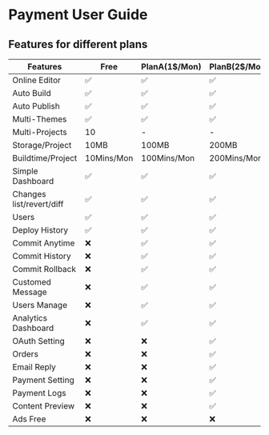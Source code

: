# Payment User Guide
## Features for different plans
| Features | Free | PlanA(1$/Mon) | PlanB(2$/Mon) | PlanC(10$/Annually) | PlanD(20$/Annually) |
| - | - | - | - | - | - |
| Online Editor | &#x2705; | &#x2705; | &#x2705; | &#x2705; | &#x2705; |
| Auto Build | &#x2705; | &#x2705; | &#x2705; | &#x2705; | &#x2705; |
| Auto Publish | &#x2705; | &#x2705; | &#x2705; | &#x2705; | &#x2705; |
| Multi-Themes | &#x2705; | &#x2705; | &#x2705; | &#x2705; | &#x2705; |
| Multi-Projects | 10 | - | - | - | - |
| Storage/Project | 10MB | 100MB | 200MB | 100MB | 200MB |
| Buildtime/Project | 10Mins/Mon | 100Mins/Mon | 200Mins/Mon | 100Mins/Mon | 200Mins/Mon |
| Simple Dashboard | &#x2705; | &#x2705; | &#x2705; | &#x2705; | &#x2705; |
| Changes list/revert/diff | &#x2705; | &#x2705; | &#x2705; | &#x2705; | &#x2705; |
| Users | &#x2705; | &#x2705; | &#x2705; | &#x2705; | &#x2705; |
| Deploy History | &#x2705; | &#x2705; | &#x2705; | &#x2705; | &#x2705; |
| Commit Anytime | &#x274C; | &#x2705; | &#x2705; | &#x2705; | &#x2705; |
| Commit History | &#x274C; | &#x2705; | &#x2705; | &#x2705; | &#x2705; |
| Commit Rollback | &#x274C; | &#x2705; | &#x2705; | &#x2705; | &#x2705; |
| Customed Message | &#x274C; | &#x2705; | &#x2705; | &#x2705; | &#x2705; |
| Users Manage | &#x274C; | &#x2705; | &#x2705; | &#x2705; | &#x2705; |
| Analytics Dashboard | &#x274C; | &#x2705; | &#x2705; | &#x2705; | &#x2705; |
| OAuth Setting | &#x274C; | &#x274C; | &#x2705; | &#x2705; | &#x2705; |
| Orders | &#x274C; | &#x274C; | &#x2705; | &#x2705; | &#x2705; |
| Email Reply | &#x274C; | &#x274C; | &#x2705; | &#x2705; | &#x2705; |
| Payment Setting | &#x274C; | &#x274C; | &#x2705; | &#x2705; | &#x2705; |
| Payment Logs | &#x274C; | &#x274C; | &#x2705; | &#x2705; | &#x2705; |
| Content Preview | &#x274C; | &#x274C; | &#x2705; | &#x2705; | &#x2705; |
| Ads Free | &#x274C; | &#x274C; | &#x274C; | &#x2705; | &#x2705; |